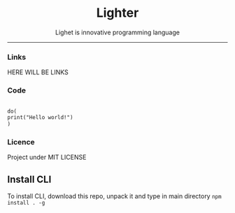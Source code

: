 <h1 align="center"> Lighter </h1>

<p align="center"> Lighet is innovative programming language </p>

<hr/>

<h3> Links </h3>

HERE WILL BE LINKS

<h3> Code </h3>

```html

do(
print("Hello world!")
)

```


<h3>Licence</h3>

Project under MIT LICENSE



## Install CLI
To install CLI, download this repo, unpack it and type in main directory `npm install . -g`
